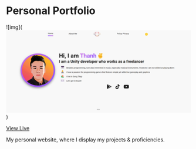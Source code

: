 # Personal Portfolio

![img](![alt text](image.png))

[View Live](https://ficotig.github.io/)

My personal website, where I display my projects & proficiencies. 

